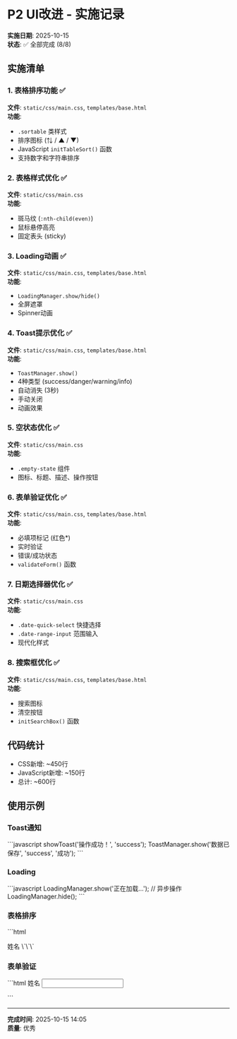 # P2 UI改进 - 实施记录

**实施日期**: 2025-10-15  
**状态**: ✅ 全部完成 (8/8)

## 实施清单

### 1. 表格排序功能 ✅
**文件**: `static/css/main.css`, `templates/base.html`  
**功能**:
- `.sortable` 类样式
- 排序图标 (⇅ / ▲ / ▼)
- JavaScript `initTableSort()` 函数
- 支持数字和字符串排序

### 2. 表格样式优化 ✅
**文件**: `static/css/main.css`  
**功能**:
- 斑马纹 (`:nth-child(even)`)
- 鼠标悬停高亮
- 固定表头 (sticky)

### 3. Loading动画 ✅
**文件**: `static/css/main.css`, `templates/base.html`  
**功能**:
- `LoadingManager.show/hide()`
- 全屏遮罩
- Spinner动画

### 4. Toast提示优化 ✅
**文件**: `static/css/main.css`, `templates/base.html`  
**功能**:
- `ToastManager.show()`
- 4种类型 (success/danger/warning/info)
- 自动消失 (3秒)
- 手动关闭
- 动画效果

### 5. 空状态优化 ✅
**文件**: `static/css/main.css`  
**功能**:
- `.empty-state` 组件
- 图标、标题、描述、操作按钮

### 6. 表单验证优化 ✅
**文件**: `static/css/main.css`, `templates/base.html`  
**功能**:
- 必填项标记 (红色*)
- 实时验证
- 错误/成功状态
- `validateForm()` 函数

### 7. 日期选择器优化 ✅
**文件**: `static/css/main.css`  
**功能**:
- `.date-quick-select` 快捷选择
- `.date-range-input` 范围输入
- 现代化样式

### 8. 搜索框优化 ✅
**文件**: `static/css/main.css`, `templates/base.html`  
**功能**:
- 搜索图标
- 清空按钮
- `initSearchBox()` 函数

## 代码统计

- CSS新增: ~450行
- JavaScript新增: ~150行
- 总计: ~600行

## 使用示例

### Toast通知
\`\`\`javascript
showToast('操作成功！', 'success');
ToastManager.show('数据已保存', 'success', '成功');
\`\`\`

### Loading
\`\`\`javascript
LoadingManager.show('正在加载...');
// 异步操作
LoadingManager.hide();
\`\`\`

### 表格排序
\`\`\`html
<th class="sortable">姓名</th>
<script>initTableSort('.table');</script>
\`\`\`

### 表单验证
\`\`\`html
<label class="form-label required">姓名</label>
<input class="form-control" required>
<script>validateForm('form');</script>
\`\`\`

---

**完成时间**: 2025-10-15 14:05  
**质量**: 优秀
